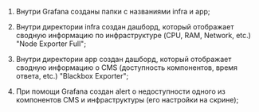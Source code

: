 1. Внутри Grafana созданы папки с названиями infra и app;

2. Внутри директории infra создан дашборд, который отображает сводную информацию по инфраструктуре (CPU, RAM, Network, etc.) "Node Exporter Full"; 

3. Внутри директории app создан дашборд, который отображает сводную информацию о CMS (доступность компонентов, время ответа, etc.) "Blackbox Exporter";

4. При помощи Grafana создан alert о недоступности одного из компонентов CMS и инфраструктуры (его настройки на скрине);

